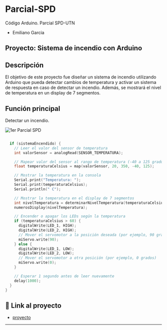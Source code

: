 # Parcial-SPD
Código Arduino. Parcial SPD-UTN

- Emiliano Garcia

## Proyecto: Sistema de incendio con Arduino

## Descripción
El objetivo de este proyecto fue diseñar un sistema de incendio utilizando Arduino que pueda detectar cambios de temperatura 
y activar un sistema de respuesta en caso de detectar un incendio. Además, se mostrará el nivel de temperatura en un display de 7 segmentos.
## Función principal
Detectar un incendio.

![1er Parcial SPD](https://github.com/EmiyG/Parcial-SPD/assets/123533958/820ef9be-9a4b-42bd-a552-8761ffbae487)


~~~ C LOGICA PRINCIPAL

  if (sistemaEncendido) {
    // Leer el valor del sensor de temperatura
    int valorSensor = analogRead(SENSOR_TEMPERATURA);

    // Mapear valor del sensor al rango de temperatura (-40 a 125 grados Celsius)
    float temperaturaCelsius = map(valorSensor, 20, 350, -40, 125);

    // Mostrar la temperatura en la consola
    Serial.print("Temperatura: ");
    Serial.print(temperaturaCelsius);
    Serial.println(" C");

    // Mostrar la temperatura en el display de 7 segmentos
    int nivelTemperatura = determinarNivelTemperatura(temperaturaCelsius);
    numerosDisplay(nivelTemperatura);

    // Encender o apagar los LEDs según la temperatura
    if (temperaturaCelsius > 60) {
      digitalWrite(LED_1, HIGH);
      digitalWrite(LED_2, HIGH);
      // Mover el servomotor a la posición deseada (por ejemplo, 90 grados)
      miServo.write(90);
    } else {
      digitalWrite(LED_1, LOW);
      digitalWrite(LED_2, LOW);
      // Mover el servomotor a otra posición (por ejemplo, 0 grados)
      miServo.write(0);
    }

    // Esperar 1 segundo antes de leer nuevamente
    delay(1000);
  }
}
~~~

## :robot: Link al proyecto
- [proyecto](https://www.tinkercad.com/things/euJDCtFru7V-1er-parcial-spd)

---














